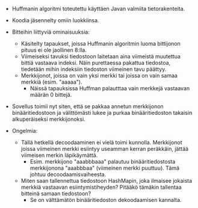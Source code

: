 * Huffmanin algoritmi toteutettu käyttäen Javan valmiita tietorakenteita.
* Koodia jäsennelty omiin luokkiinsa.
* Bitteihin liittyviä ominaisuuksia:
  * Käsitelty tapaukset, joissa Huffmanin algoritmin luoma bittijonon pituus ei ole jaollinen 8:lla.
  * Viimeiseksi tavuksi tiedostoon laitetaan aina viimeistä muutettua bittiä vastaava indeksi. Näin purettaessa pakattua tiedostoa, tiedetään mihin indeksiin tiedoston viimeinen tavu päättyy.
  * Merkkijonot, joissa on vain yksi merkki tai joissa on vain samaa merkkiä (esim. "aaaaa").
    * Näissä tapauksissa Huffman palautttaa vain merkkejä vastaavan määrän 0 bittejä.
* Sovellus toimii nyt siten, että se pakkaa annetun merkkijonon binääritiedostoon ja välittömästi lukee ja purkaa binääritiedoston takaisin alkuperäiseksi merkkijonoksi.

* Ongelmia:
  * Tällä hetkellä decoodaaminen ei vielä toimi kunnolla. Merkkijonot joissa viimeinen merkki esiintyy useamman kerran peräkkäin, jättää viimeisen merkin läpikäymättä.
    * Esim. merkkijono "aaabbbaaa" palautuu binääritiedostosta merkkijonona "aaabbbaa" (viimeinen merkki puuttuu). Tämä johtuu decoodaamisvaiheesta.
  * Miten saan tallennettua tiedostoon HashMapin, joka ilmaisee jokaista merkkiä vastaavan esiintymistiheyden? Pitääkö tämäkin tallentaa bitteinä samaan tiedostoon?
    * Se on välttämätön binääritiedoston dekoodaamisen kannalta.